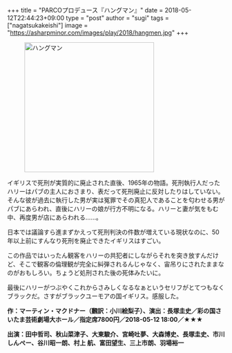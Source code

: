 +++
title = "PARCOプロデュース『ハングマン』"
date = 2018-05-12T22:44:23+09:00
type = "post"
author = "sugi"
tags = ["nagatsukakeishi"]
image = "https://asharpminor.com/images/play/2018/hangmen.jpg"
+++
<figure class="alignleft"><img src="/images/play/2018/hangmen.jpg" alt="ハングマン" style="width: 300px !important;"></figure>

イギリスで死刑が実質的に廃止された直後、1965年の物語。死刑執行人だったハリーはパブの主人におさまり、表だって死刑廃止に反対したりはしていない。そんな彼が過去に執行した男が実は冤罪でその真犯人であることを匂わせる男がパブにあらわれ、直後にハリーの娘が行方不明になる。ハリーと妻が気をもむ中、再度男が店にあらわれる……。

日本では議論すら進まずかえって死刑判決の件数が増えている現状なのに、50年以上前にすんなり死刑を廃止できたイギリスはすごい。

この作品ではいったん観客をハリーの共犯者にしながらそれを突き放すんだけど、そこで観客の倫理観が完全に糾弾されるんじゃなく、宙吊りにされたままなのがおもしろい。ちょうど処刑された後の死体みたいに。

最後にハリーがつぶやくこれからさみしくなるなぁというセリフがとてつもなくブラックだ。さすがブラックユーモアの国イギリス。感服した。

**作：マーティン・マクドナー（飜訳：小川絵梨子）、演出：長塚圭史／彩の国さいたま芸術劇場大ホール／指定席7800円／2018-05-12 18:00／★★★**

**出演：田中哲司、秋山菜津子、大東駿介、宮崎吐夢、大森博史、長塚圭史、市川しんぺー、谷川昭一朗、村上 航、富田望生、三上市朗、羽場裕一**
